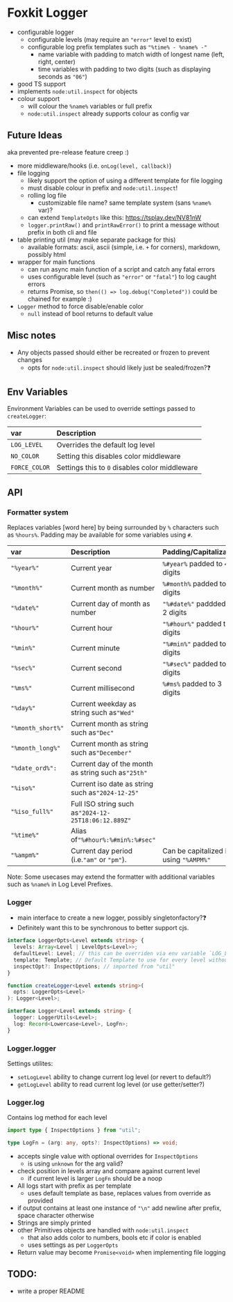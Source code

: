 # Foxkit Logger

- configurable logger
  - configurable levels (may require an `"error"` level to exist)
  - configurable log prefix templates such as `"%time% - %name% -"`
    - name variable with padding to match width of longest name (left, right, center)
    - time variables with padding to two digits (such as displaying seconds as `"06"`)
- good TS support
- implements `node:util.inspect` for objects
- colour support
  - will colour the `%name%` variables or full prefix
  - `node:util.inspect` already supports colour as config var

## Future Ideas

aka prevented pre-release feature creep :)

- more middleware/hooks (i.e. `onLog(level, callback)`)
- file logging
  - likely support the option of using a different template for file logging
  - must disable colour in prefix and `node:util.inspect`!
  - rolling log file
    - customizable file name? same template system (sans `%name%` var)?
  - can extend `TemplateOpts` like this: https://tsplay.dev/NV81nW
  - `logger.printRaw()` and `printRawError()` to print a message without prefix in both cli and file
- table printing util (may make separate package for this)
  - available formats: ascii, ascii (simple, i.e. `+` for corners), markdown, possibly html
- wrapper for main functions
  - can run async main function of a script and catch any fatal errors
  - uses configurable level (such as `"error"` or `"fatal"`) to log caught errors
  - returns Promise, so `then(() => log.debug("Completed"))` could be chained for example :)
- `Logger` method to force disable/enable color
  - `null` instead of bool returns to default value

## Misc notes

- Any objects passed should either be recreated or frozen to prevent changes
  - opts for `node:util.inspect` should likely just be sealed/frozen?❓

## Env Variables

Environment Variables can be used to override settings passed to `createLogger`:

| var           | Description                                    |
| :------------ | :--------------------------------------------- |
| `LOG_LEVEL`   | Overrides the default log level                |
| `NO_COLOR`    | Setting this disables color middleware         |
| `FORCE_COLOR` | Settings this to `0` disables color middleware |

## API

### Formatter system

Replaces variables [word here] by being surrounded by `%` characters such as `%hours%`. Padding may be available for some variables using `#`.

| var               | Description                                         | Padding/Capitalization                 | Aliases                       |
| :---------------- | :-------------------------------------------------- | :------------------------------------- | :---------------------------- |
| `"%year%"`        | Current year                                        | `%#year%` padded to 4 digits           |
| `"%month%"`       | Current month as number                             | `%#month%` padded to 2 digits          |
| `"%date%"`        | Current day of month as number                      | `"%#date%"` paddded to 2 digits        |
| `"%hour%"`        | Current hour                                        | `"%#hour%"` padded to 2 digits         | `hours`                       |
| `"%min%"`         | Current minute                                      | `"%#min%"` padded to 2 digits          | `mins`, `minute`, `minutes`   |
| `"%sec%"`         | Current second                                      | `"%#sec%"` padded to 2 digits          | `second`, `seconds`           |
| `"%ms%"`          | Current millisecond                                 | `%#ms%` padded to 3 digits             | `millisecond`, `milliseconds` |
| `"%day%"`         | Current weekday as string such as`"Wed"`            |
| `"%month_short%"` | Current month as string such as`"Dec"`              |
| `"%month_long%"`  | Current month as string such as`"December"`         |                                        | `month_full`                  |
| `"%date_ord%": `  | Current day of the month as string such as`"25th"`  |
| `"%iso%"`         | Current iso date as string such as`"2024-12-25"`    |                                        | `iso_short`                   |
| `"%iso_full%"`    | Full ISO string such as`"2024-12-25T18:06:12.889Z"` |                                        | `iso_long`                    |
| `"%time%"`        | Alias of`"%#hour%:%#min%:%#sec"`                    |
| `"%ampm%"`        | Current day period (i.e.`"am"` or `"pm"`).          | Can be capitalized by using `"%AMPM%"` |

Note: Some usecases may extend the formatter with additional variables such as `%name%` in Log Level Prefixes.

### Logger

- main interface to create a new logger, possibly singletonfactory?❓
- Definitely want this to be synchronous to better support cjs.

```ts
interface LoggerOpts<Level extends string> {
  levels: Array<Level | LevelOpts<Level>>;
  defaultLevel: Level; // this can be overriden via env variable `LOG_LEVEL`
  template: Template; // Default Template to use for every level without one
  inspectOpt?: InspectOptions; // imported from "util"
}

function createLogger<Level extends string>(
  opts: LoggerOpts<Level>
): Logger<Level>;

interface Logger<Level extends string> {
  logger: LoggerUtils<Level>;
  log: Record<Lowercase<Level>, LogFn>;
}
```

### Logger.logger

Settings utilites:

- `setLogLevel` ability to change current log level (or revert to default?)
- `getLogLevel` ability to read current log level (or use getter/setter?)

### Logger.log

Contains log method for each level

```ts
import type { InspectOptions } from "util";

type LogFn = (arg: any, opts?: InspectOptions) => void;
```

- accepts single value with optional overrides for `InspectOptions`
  - is using `unknown` for the arg valid?
- check position in levels array and compare against current level
  - if current level is larger `LogFn` should be a noop
- All logs start with prefix as per template
  - uses default template as base, replaces values from override as provided
- if output contains at least one instance of `"\n"` add newline after prefix, space character otherwise
- Strings are simply printed
- other Primitives objects are handled with `node:util.inspect`
  - that also adds color to numbers, bools etc if color is enabled
  - uses settings as per `LoggerOpts`
- Return value may become `Promise<void>` when implementing file logging

## TODO:

- write a proper README
